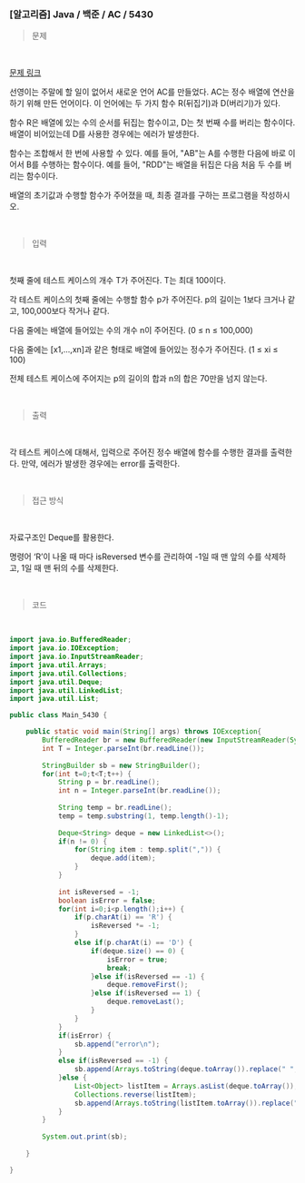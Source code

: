 <h3>[알고리즘]  Java / 백준 / AC / 5430 </h3>

> 문제
> 

<br>

[문제 링크](https://www.acmicpc.net/problem/5430)

선영이는 주말에 할 일이 없어서 새로운 언어 AC를 만들었다. AC는 정수 배열에 연산을 하기 위해 만든 언어이다. 이 언어에는 두 가지 함수 R(뒤집기)과 D(버리기)가 있다.

함수 R은 배열에 있는 수의 순서를 뒤집는 함수이고, D는 첫 번째 수를 버리는 함수이다. 배열이 비어있는데 D를 사용한 경우에는 에러가 발생한다.

함수는 조합해서 한 번에 사용할 수 있다. 예를 들어, "AB"는 A를 수행한 다음에 바로 이어서 B를 수행하는 함수이다. 예를 들어, "RDD"는 배열을 뒤집은 다음 처음 두 수를 버리는 함수이다.

배열의 초기값과 수행할 함수가 주어졌을 때, 최종 결과를 구하는 프로그램을 작성하시오.

<br>

> 입력
> 

<br>

첫째 줄에 테스트 케이스의 개수 T가 주어진다. T는 최대 100이다.

각 테스트 케이스의 첫째 줄에는 수행할 함수 p가 주어진다. p의 길이는 1보다 크거나 같고, 100,000보다 작거나 같다.

다음 줄에는 배열에 들어있는 수의 개수 n이 주어진다. (0 ≤ n ≤ 100,000)

다음 줄에는 [x1,...,xn]과 같은 형태로 배열에 들어있는 정수가 주어진다. (1 ≤ xi ≤ 100)

전체 테스트 케이스에 주어지는 p의 길이의 합과 n의 합은 70만을 넘지 않는다.

<br>

> 출력
> 

<br>

각 테스트 케이스에 대해서, 입력으로 주어진 정수 배열에 함수를 수행한 결과를 출력한다. 만약, 에러가 발생한 경우에는 error를 출력한다.

<br>

> 접근 방식
> 

<br>

자료구조인 Deque를 활용한다.

명령어 ‘R’이 나올 때 마다 isReversed 변수를 관리하여 -1일 때 맨 앞의 수를 삭제하고, 1일 때 맨 뒤의 수를 삭제한다.

<br>

> 코드
> 

<br>

```java
import java.io.BufferedReader;
import java.io.IOException;
import java.io.InputStreamReader;
import java.util.Arrays;
import java.util.Collections;
import java.util.Deque;
import java.util.LinkedList;
import java.util.List;

public class Main_5430 {

	public static void main(String[] args) throws IOException{
		BufferedReader br = new BufferedReader(new InputStreamReader(System.in));
		int T = Integer.parseInt(br.readLine());
		
		StringBuilder sb = new StringBuilder();
		for(int t=0;t<T;t++) {
			String p = br.readLine();
			int n = Integer.parseInt(br.readLine());
			
			String temp = br.readLine();
			temp = temp.substring(1, temp.length()-1);
			
			Deque<String> deque = new LinkedList<>();
			if(n != 0) {
				for(String item : temp.split(",")) {
					deque.add(item);
				}
			}
			
			int isReversed = -1;
			boolean isError = false;
			for(int i=0;i<p.length();i++) {
				if(p.charAt(i) == 'R') {
					isReversed *= -1;
				}
				else if(p.charAt(i) == 'D') {
					if(deque.size() == 0) {
						isError = true;
						break;
					}else if(isReversed == -1) {
						deque.removeFirst();
					}else if(isReversed == 1) {
						deque.removeLast();
					}
				}
			}
			if(isError) {
				sb.append("error\n");
			}
			else if(isReversed == -1) {
				sb.append(Arrays.toString(deque.toArray()).replace(" ", "") + "\n");
			}else {
				List<Object> listItem = Arrays.asList(deque.toArray());
				Collections.reverse(listItem);
				sb.append(Arrays.toString(listItem.toArray()).replace(" ", "")+"\n");
			}
		}
		
		System.out.print(sb);
		
	}

}
```
